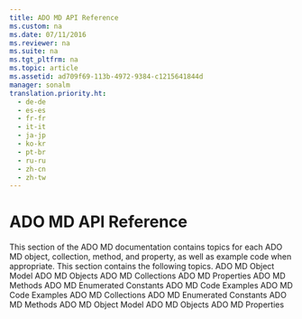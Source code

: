 ```yaml
---
title: ADO MD API Reference
ms.custom: na
ms.date: 07/11/2016
ms.reviewer: na
ms.suite: na
ms.tgt_pltfrm: na
ms.topic: article
ms.assetid: ad709f69-113b-4972-9384-c1215641844d
manager: sonalm
translation.priority.ht: 
  - de-de
  - es-es
  - fr-fr
  - it-it
  - ja-jp
  - ko-kr
  - pt-br
  - ru-ru
  - zh-cn
  - zh-tw
---
```

# ADO MD API Reference
<?xml version="1.0" encoding="utf-8"?>
<developerReferenceWithoutSyntaxDocument xmlns="http://ddue.schemas.microsoft.com/authoring/2003/5" xmlns:xlink="http://www.w3.org/1999/xlink" xmlns:xsi="http://www.w3.org/2001/XMLSchema-instance" xsi:schemaLocation="http://ddue.schemas.microsoft.com/authoring/2003/5 http://dduestorage.blob.core.windows.net/ddueschema/developer.xsd">
  <introduction>
    <para>This section of the ADO MD documentation contains topics for each ADO MD object, collection, method, and property, as well as example code when appropriate. </para>
    <para>This section contains the following topics.  </para>
    <list class="bullet">
      <listItem>
        <para>             <legacyLink xlink:href="6242b374-091b-406f-827a-c0dcd3e1967a">ADO MD Object Model</legacyLink>           </para>
      </listItem>
      <listItem>
        <para>             <legacyLink xlink:href="2a32e873-3282-4520-a7ed-89493f1da80e">ADO MD Objects</legacyLink>           </para>
      </listItem>
      <listItem>
        <para>             <legacyLink xlink:href="01c53429-ccc9-4077-b738-d3c1f43bd76c">ADO MD Collections</legacyLink>           </para>
      </listItem>
      <listItem>
        <para>             <legacyLink xlink:href="11ca7e42-ab6a-47da-ab32-55abab663069">ADO MD Properties</legacyLink>           </para>
      </listItem>
      <listItem>
        <para>             <legacyLink xlink:href="78bfa2f0-358b-40bb-be2e-16262752d676">ADO MD Methods</legacyLink>           </para>
      </listItem>
      <listItem>
        <para>             <legacyLink xlink:href="d9e66999-96f3-48ec-93b2-d9442da56d9b">ADO MD Enumerated Constants</legacyLink>           </para>
      </listItem>
      <listItem>
        <para>             <legacyLink xlink:href="72cf9eb3-31f6-441c-aede-5383fdfb81af">ADO MD Code Examples</legacyLink>           </para>
      </listItem>
    </list>
  </introduction>
  <relatedTopics>
<link xlink:href="72cf9eb3-31f6-441c-aede-5383fdfb81af">ADO MD Code Examples</link>
<link xlink:href="01c53429-ccc9-4077-b738-d3c1f43bd76c">ADO MD Collections</link>
<link xlink:href="d9e66999-96f3-48ec-93b2-d9442da56d9b">ADO MD Enumerated Constants</link>
<link xlink:href="78bfa2f0-358b-40bb-be2e-16262752d676">ADO MD Methods</link>
<link xlink:href="6242b374-091b-406f-827a-c0dcd3e1967a">ADO MD Object Model</link>
<link xlink:href="2a32e873-3282-4520-a7ed-89493f1da80e">ADO MD Objects</link>
<link xlink:href="11ca7e42-ab6a-47da-ab32-55abab663069">ADO MD Properties</link>
</relatedTopics>
</developerReferenceWithoutSyntaxDocument>